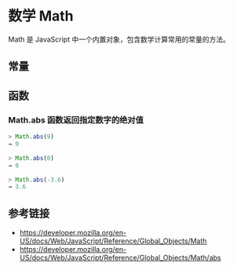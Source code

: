 # 数学 Math

Math 是 JavaScript 中一个内置对象，包含数学计算常用的常量的方法。

## 常量

## 函数
### Math.abs 函数返回指定数字的绝对值
```javascript
> Math.abs(9)
→ 9

> Math.abs(0)
→ 0

> Math.abs(-3.6)
→ 3.6
```

## 参考链接
* https://developer.mozilla.org/en-US/docs/Web/JavaScript/Reference/Global_Objects/Math
* https://developer.mozilla.org/en-US/docs/Web/JavaScript/Reference/Global_Objects/Math/abs
